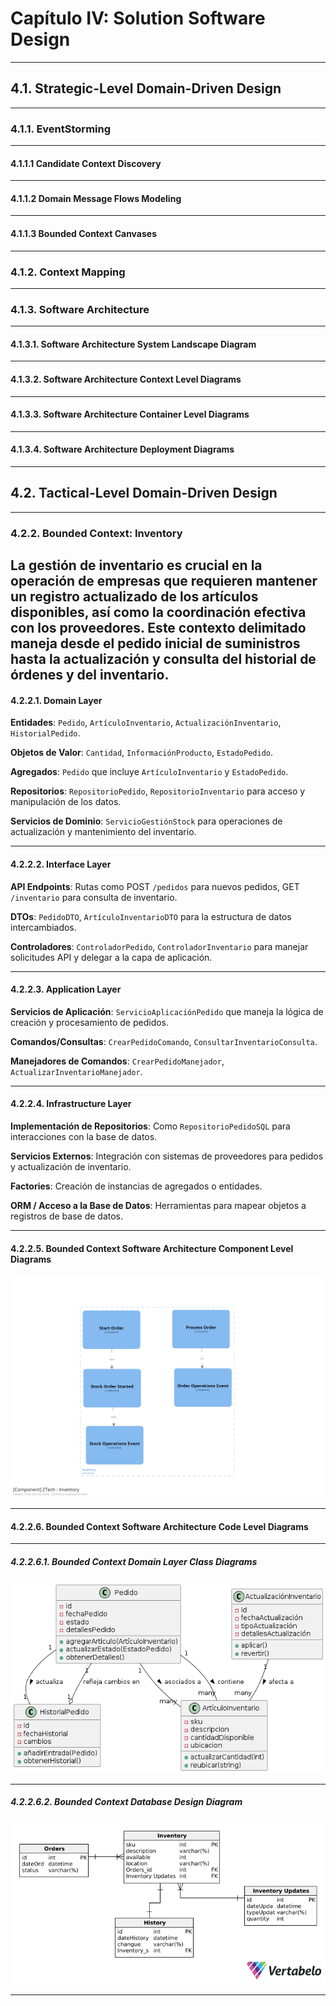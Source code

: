 # Capítulo IV: Solution Software Design
---
## 4.1. Strategic-Level Domain-Driven Design
---
### 4.1.1. EventStorming
---
#### 4.1.1.1 Candidate Context Discovery
---
#### 4.1.1.2 Domain Message Flows Modeling
---
#### 4.1.1.3 Bounded Context Canvases
---
### 4.1.2. Context Mapping
---
### 4.1.3. Software Architecture
---
#### 4.1.3.1. Software Architecture System Landscape Diagram
---
#### 4.1.3.2. Software Architecture Context Level Diagrams
---
#### 4.1.3.3. Software Architecture Container Level Diagrams
---
#### 4.1.3.4. Software Architecture Deployment Diagrams
---
## 4.2. Tactical-Level Domain-Driven Design
---
### 4.2.2. Bounded Context: Inventory
La gestión de inventario es crucial en la operación de empresas que requieren mantener un registro actualizado de los artículos disponibles, así como la coordinación efectiva con los proveedores. Este contexto delimitado maneja desde el pedido inicial de suministros hasta la actualización y consulta del historial de órdenes y del inventario.
---
#### 4.2.2.1. Domain Layer

**Entidades**: `Pedido`, `ArtículoInventario`, `ActualizaciónInventario`, `HistorialPedido`.

**Objetos de Valor**: `Cantidad`, `InformaciónProducto`, `EstadoPedido`.

**Agregados**: `Pedido` que incluye `ArtículoInventario` y `EstadoPedido`.

**Repositorios**: `RepositorioPedido`, `RepositorioInventario` para acceso y manipulación de los datos.

**Servicios de Dominio**: `ServicioGestiónStock` para operaciones de actualización y mantenimiento del inventario.

---
#### 4.2.2.2. Interface Layer

**API Endpoints**: Rutas como POST `/pedidos` para nuevos pedidos, GET `/inventario` para consulta de inventario.

**DTOs**: `PedidoDTO`, `ArtículoInventarioDTO` para la estructura de datos intercambiados.

**Controladores**: `ControladorPedido`, `ControladorInventario` para manejar solicitudes API y delegar a la capa de aplicación.

---
#### 4.2.2.3. Application Layer

**Servicios de Aplicación**: `ServicioAplicaciónPedido` que maneja la lógica de creación y procesamiento de pedidos.

**Comandos/Consultas**: `CrearPedidoComando`, `ConsultarInventarioConsulta`.

**Manejadores de Comandos**: `CrearPedidoManejador`, `ActualizarInventarioManejador`.

---
#### 4.2.2.4. Infrastructure Layer
**Implementación de Repositorios**: Como `RepositorioPedidoSQL` para interacciones con la base de datos.

**Servicios Externos**: Integración con sistemas de proveedores para pedidos y actualización de inventario.

**Factories**: Creación de instancias de agregados o entidades.

**ORM / Acceso a la Base de Datos**: Herramientas para mapear objetos a registros de base de datos.

---
#### 4.2.2.5. Bounded Context Software Architecture Component Level Diagrams

![C4 component diagram](assets/componentInventory.png)

---
#### 4.2.2.6. Bounded Context Software Architecture Code Level Diagrams
---
##### 4.2.2.6.1. Bounded Context Domain Layer Class Diagrams
![Bounded Context Database Design Diagram](assets/class2.png)

---
##### 4.2.2.6.2. Bounded Context Database Design Diagram

![Bounded Context Database Design Diagram](assets/database2.png)

---
